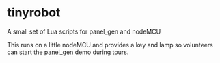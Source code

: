 # tinyrobot
A small set of Lua scripts for panel_gen and nodeMCU

This runs on a little nodeMCU and provides a key and lamp so volunteers can start the [panel_gen](https://github.com/theautumn/panel_gen) demo during tours.
